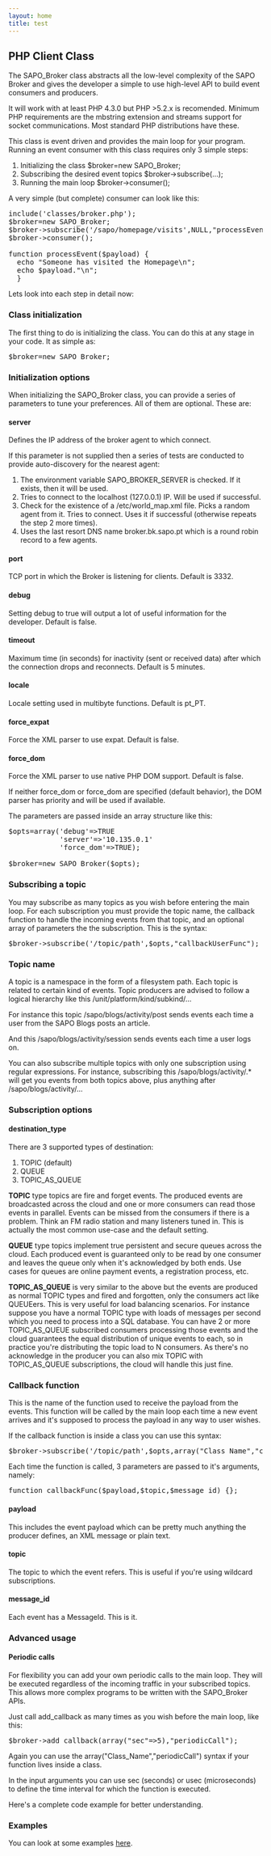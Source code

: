 ```yaml
--- 
layout: home
title: test 
---
```





<h2>PHP Client Class</h2>

<p>
The SAPO_Broker class abstracts all the low-level complexity of the SAPO Broker and gives the developer a simple to use high-level API to build event consumers and producers.
</p>

<p>
It will work with at least PHP 4.3.0 but PHP >5.2.x is recomended. Minimum PHP requirements are the  mbstring extension and  streams support for socket communications. Most standard PHP distributions have these.
</p>

<p>
This class is event driven and provides the  main loop for your program. Running an event consumer with this class requires only 3 simple steps:
</p>

<ol>
<li>Initializing the class $broker=new SAPO_Broker;</li>
<li>Subscribing the desired event topics $broker->subscribe(...);</li>
<li>Running the main loop $broker->consumer();</li>
</ol>

<p>A very simple (but complete) consumer can look like this:</p>

<pre class="prettyprint">
include('classes/broker.php');
$broker=new SAPO_Broker;
$broker->subscribe('/sapo/homepage/visits',NULL,"processEvent");
$broker->consumer();

function processEvent($payload) {
  echo "Someone has visited the Homepage\n";
  echo $payload."\n";
  }
</pre>

<p>
Lets look into each step in detail now:
</p>

<h3>Class initialization</h3>

<p>
The first thing to do is initializing the class. You can do this at any stage in your code. It as simple as:
</p>

<pre class="prettyprint">
$broker=new SAPO_Broker;
</pre>

<h3>Initialization options</h3>

<p>
When initializing the SAPO_Broker class, you can provide a series of parameters to tune your preferences. All of them are optional. These are:
</p>

<h4>server</h4>

<p>
Defines the IP address of the broker agent to which connect.
</p>

<p>
If this parameter is not supplied then a series of tests are conducted to provide auto-discovery for the nearest agent:
</p>

<ol>
<li>The environment variable SAPO_BROKER_SERVER is checked. If it exists, then it will be used.</li>
<li>Tries to connect to the localhost (127.0.0.1) IP. Will be used if successful.</li>
<li>Check for the existence of a /etc/world_map.xml file. Picks a random agent from it. Tries to connect. Uses it if successful (otherwise repeats the step 2 more times).</li>
<li>Uses the last resort DNS name broker.bk.sapo.pt which is a round robin record to a few agents.</li>
</ol>

<h4>port</h4>

<p>
TCP port in which the Broker is listening for clients. Default is 3332.
</p>

<h4>debug</h4>

<p>
Setting debug to true will output a lot of useful information for the developer. Default is false.
</p>

<h4>timeout</h4>

<p>
Maximum time (in seconds) for inactivity (sent or received data) after which the connection drops and reconnects. Default is 5 minutes.
</p>

<h4>locale</h4>

<p>
 Locale setting used in multibyte functions. Default is pt_PT.
</p>

<h4>force_expat</h4>

<p>Force the XML parser to use  expat. Default is false.</p>

<h4>force_dom</h4>

<p>Force the XML parser to use native PHP  DOM support. Default is false.</p>

<p>If neither force_dom or force_dom are specified (default behavior), the DOM parser has priority and will be used if available.</p>

<p>The parameters are passed inside an array structure like this:</p>


<pre class="prettyprint">
$opts=array('debug'=>TRUE
            'server'=>'10.135.0.1'
            'force_dom'=>TRUE);

$broker=new SAPO_Broker($opts);
</pre>

<h3>Subscribing a topic</h3>

<p>
You may subscribe as many topics as you wish before entering the main loop. For each subscription you must provide the topic name, the callback function to handle the incoming events from that topic, and an optional array of parameters the the subscription. This is the syntax:
</p>

<pre class="prettyprint">
$broker->subscribe('/topic/path',$opts,"callbackUserFunc");
</pre>

<h3>Topic name</h3>

<p>
A topic is a namespace in the form of a filesystem path. Each topic is related to certain kind of events. Topic producers are advised to follow a logical hierarchy like this /unit/platform/kind/subkind/...
</p>

<p>
For instance this topic /sapo/blogs/activity/post sends events each time a user from the  SAPO Blogs posts an article.
</p>

<p>
And this /sapo/blogs/activity/session sends events each time a user logs on.
</p>

<p>
You can also subscribe multiple topics with only one subscription using  regular expressions. For instance, subscribing this /sapo/blogs/activity/.* will get you events from both topics above, plus anything after /sapo/blogs/activity/...
</p>

<h3>Subscription options</h3>

<h4>destination_type</h4>

<p>There are 3 supported types of destination:</p>

<ol>
<li>TOPIC (default)</li>
<li>QUEUE</li>
<li>TOPIC_AS_QUEUE</li>
</ol>

<p>
<b>TOPIC</b> type topics are fire and forget events. The produced events are broadcasted across the cloud and one or more consumers can read those events in parallel. Events can be missed from the consumers if there is a problem. Think an FM radio station and many listeners tuned in. This is actually the most common use-case and the default setting.
</p>

<p>
<b>QUEUE</b> type topics implement true persistent and secure queues across the cloud. Each produced event is guaranteed only to be read by one consumer and leaves the queue only when it's acknowledged by both ends. Use cases for queues are online payment events, a registration process, etc.
</p>

<p><b>TOPIC_AS_QUEUE</b> is very similar to the above but the events are produced as normal TOPIC types and fired and forgotten, only the consumers act like QUEUEers. This is very useful for load balancing scenarios. For instance suppose you have a normal TOPIC type with loads of messages per second which you need to process into a SQL database. You can have 2 or more TOPIC_AS_QUEUE subscribed consumers processing those events and the cloud guarantees the equal distribution of unique events to each, so in practice you're distributing the topic load to N consumers. As there's no acknowledge in the producer you can also mix TOPIC with TOPIC_AS_QUEUE subscriptions, the cloud will handle this just fine.
</p>

<h3>Callback function</h3>

<p>This is the name of the function used to receive the payload from the events. This function will be called by the main loop each time a new event arrives and it's supposed to process the payload in any way to user wishes.
</p>

<p>
If the callback function is inside a class you can use this syntax:
</p>

<pre class="prettyprint">
$broker->subscribe('/topic/path',$opts,array("Class_Name","callbackUserFunc"));
</pre>

<p>
Each time the function is called, 3 parameters are passed to it's arguments, namely:
</p>

<pre class="prettyprint">
function callbackFunc($payload,$topic,$message_id) {};
</pre>

<h4>payload</h4>

<p>
This includes the event payload which can be pretty much anything the producer defines, an XML message or plain text.
</p>

<h4>topic</h4>

<p>
The topic to which the event refers. This is useful if you're using wildcard subscriptions.
</p>

<h4>message_id</h4>

<p>
Each event has a MessageId. This is it.
</p>

<h3>Advanced usage</h3>

<h4>Periodic calls</h4>

<p>
For flexibility you can add your own periodic calls to the main loop. They will be executed regardless of the incoming traffic in your subscribed topics. This allows more complex programs to be written with the SAPO_Broker APIs.
</p>

<p>
Just call add_callback as many times as you wish before the main loop, like this:
</p>

<pre class="prettyprint">
$broker->add_callback(array("sec"=>5),"periodicCall");
</pre>

<p>
Again you can use the array("Class_Name","periodicCall") syntax if your function lives inside a class.
</p>

<p>
In the input arguments you can use sec (seconds) or usec (microseconds) to define the time interval for which the function is executed.
</p>

<p>
Here's a complete code example for better understanding.
</p>

<h3>Examples</h3>

<p>
You can look at some examples <a href="https://github.com/sapo/sapo-broker/tree/master/clients/php-component/examples">here</a>.
</p>
